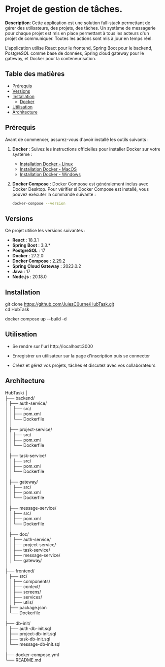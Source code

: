 # Projet de gestion de tâches.

**Description**: Cette application est une solution full-stack permettant de gérer des utilisateurs, des projets, des tâches. Un système de messagerie pour chaque projet est mis en place permettant à tous les acteurs d'un projet de communiquer. Toutes les actions sont mis à jour en temps réel.

L'application utilise React pour le frontend, Spring Boot pour le backend, PostgreSQL comme base de données, Spring cloud gateway pour le gateway, et Docker pour la conteneurisation.

## Table des matières

- [Prérequis](#prérequis)
- [Versions](#versions)
- [Installation](#installation)
  - [Docker](#docker)
- [Utilisation](#utilisation)
- [Architecture](#architecture)

## Prérequis

Avant de commencer, assurez-vous d'avoir installé les outils suivants :

1. **Docker** : Suivez les instructions officielles pour installer Docker sur votre système :
   - [Installation Docker - Linux](https://docs.docker.com/engine/install/)
   - [Installation Docker - MacOS](https://docs.docker.com/desktop/install/mac-install/)
   - [Installation Docker - Windows](https://docs.docker.com/desktop/install/windows-install/)

2. **Docker Compose** : Docker Compose est généralement inclus avec Docker Desktop. Pour vérifier si Docker Compose est installé, vous pouvez exécuter la commande suivante :
   
   ```bash
   docker-compose --version


## Versions

Ce projet utilise les versions suivantes :  

- **React** : 18.3.1  
- **Spring Boot** : 3.3.*  
- **PostgreSQL** : 17
- **Docker** : 27.2.0
- **Docker Compose** : 2.29.2
- **Spring Cloud Gateway** : 2023.0.2
- **Java** : 17
- **Node.js** : 20.18.0


## Installation

git clone https://github.com/JulesC0urne/HubTask.git  
cd HubTask  

docker compose up --build -d  

## Utilisation

-  Se rendre sur l'url http://localhost:3000  

-  Enregistrer un utilisateur sur la page d'inscription puis se connecter  

-  Créez et gérez vos projets, tâches et discutez avec vos collaborateurs.  

## Architecture

HubTask/
│  
├── backend/                       <!-- Contient tous les services backend (microservices et API Gateway) -->  
│     ├── auth-service/            <!-- Service gérant l'authentification des utilisateurs -->  
│     │   ├── src/                 <!-- Code principal du service -->  
│     │   ├── pom.xml              <!-- Gestion des dépendances Java -->  
│     │   └── Dockerfile           <!-- Configuration pour la création du conteneur Docker -->  
│     │  
│     ├── project-service/         <!-- Service gérant les projets -->  
│     │   ├── src/                 <!-- Code principal pour la gestion des projets -->  
│     │   ├── pom.xml              <!-- Dépendances Java pour la gestion des projets -->  
│     │   └── Dockerfile           <!-- Fichier de configuration Docker -->  
│     │  
│     ├── task-service/            <!-- Service responsable des tâches -->  
│     │   ├── src/                 <!-- Code du service pour gérer les tâches -->  
│     │   ├── pom.xml              <!-- Dépendances Java pour gérer les tâches -->  
│     │   └── Dockerfile           <!-- Fichier Docker pour ce service -->  
│     │  
│     ├── gateway/                 <!-- Service de passerelle pour gérer les requêtes entrantes -->  
│     │   ├── src/                 <!-- Code source pour la gestion des requêtes vers les microservices -->  
│     │   ├── pom.xml              <!-- Dépendances de la passerelle API -->  
│     │   └── Dockerfile           <!-- Fichier Docker pour le gateway -->  
│     │  
│     ├── message-service/         <!-- Service pour gérer les messages entre utilisateurs -->  
│     │   ├── src/                 <!-- Code principal du service des messages -->  
│     │   ├── pom.xml              <!-- Dépendances de gestion des messages -->  
│     │   └── Dockerfile           <!-- Configuration Docker pour ce service -->  
│     │  
│     ├── doc/                     <!-- Documentation du backend -->  
│     │   ├── auth-service/        <!-- Documentation spécifique pour le service auth -->  
│     │   ├── project-service/     <!-- Documentation spécifique pour le service projet -->  
│     │   ├── task-service/        <!-- Documentation spécifique pour le service task -->  
│     │   ├── message-service/     <!-- Documentation spécifique pour le service message -->  
│     │   └── gateway/             <!-- Documentation spécifique pour le gateway -->  
│  
├── frontend/                      <!-- Interface utilisateur construite en React -->  
│     ├── src/                     <!-- Code frontend de l'application React -->  
│     │   ├── components/          <!-- Composants de l'application React -->  
│     │   ├── context/             <!-- Contexts pour gérer les données de l'application React -->  
│     │   ├── screens/             <!-- Pages de l'application React -->  
│     │   ├── services/            <!-- Services de l'application React -->  
│     │   ├── utils/               <!-- Méthodes et classes utilitaire de l'application React -->  
│     ├── package.json             <!-- Dépendances et commandes pour l'application React -->  
│     └── Dockerfile               <!-- Fichier Docker pour la création du conteneur frontend -->  
│  
├── db-init/                     <!-- Scripts pour créer et initialiser les bases de données -->  
│     ├── auth-db-init.sql         <!-- Script pour configurer la base de données d'authentification -->  
│     ├── project-db-init.sql      <!-- Script pour configurer la base des projets -->  
│     ├── task-db-init.sql         <!-- Script pour configurer la base des tâches -->  
│     └── message-db-init.sql      <!-- Script pour la base des messages -->  
│  
├── docker-compose.yml           <!-- Configuration des conteneurs Docker pour tous les services -->  
└── README.md                    <!-- Description générale et détails du projet -->
